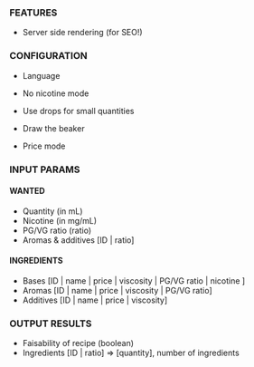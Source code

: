 ### FEATURES

* Server side rendering (for SEO!)


### CONFIGURATION

* Language

* No nicotine mode
* Use drops for small quantities
* Draw the beaker
* Price mode


### INPUT PARAMS

#### WANTED

  * Quantity (in mL)
  * Nicotine (in mg/mL)
  * PG/VG ratio (ratio)
  * Aromas & additives [ID | ratio]

#### INGREDIENTS

  * Bases [ID | name | price | viscosity | PG/VG ratio | nicotine ]
  * Aromas [ID | name | price | viscosity | PG/VG ratio]
  * Additives [ID | name | price | viscosity]


### OUTPUT RESULTS

* Faisability of recipe (boolean)
* Ingredients [ID | ratio] => [quantity], number of ingredients
